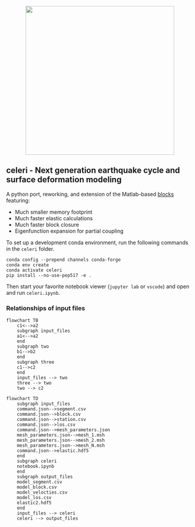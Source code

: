 <p align="center">
  <img src="https://user-images.githubusercontent.com/4225359/132613223-257e6e17-83bd-49a4-8bbc-326cc117f6ec.png" width=400 />
</p>

## celeri - Next generation earthquake cycle and surface deformation modeling
A python port, reworking, and extension of the Matlab-based [blocks](https://github.com/jploveless/Blocks) featuring:
- Much smaller memory footprint
- Much faster elastic calculations
- Much faster block closure
- Eigenfunction expansion for partial coupling

To set up a development conda environment, run the following commands in the `celeri` folder.
```
conda config --prepend channels conda-forge
conda env create
conda activate celeri
pip install --no-use-pep517 -e .
```

Then start your favorite notebook viewer (`jupyter lab` or `vscode`) and open and run `celeri.ipynb`.

### Relationships of input files
```mermaid
flowchart TB
    c1<-->a2
    subgraph input_files
    a1<-->a2
    end
    subgraph two
    b1-->b2
    end
    subgraph three
    c1-->c2
    end
    input_files --> two
    three --> two
    two --> c2
```

```mermaid
flowchart TD
    subgraph input_files
    command.json-->segment.csv
    command.json-->block.csv
    command.json-->station.csv
    command.json-->los.csv
    command.json-->mesh_parameters.json
    mesh_parameters.json-->mesh_1.msh
    mesh_parameters.json-->mesh_2.msh
    mesh_parameters.json-->mesh_N.msh
    command.json-->elastic.hdf5
    end
    subgraph celeri
    notebook.ipynb
    end
    subgraph output_files
    model_segment.csv
    model_block.csv
    model_velocties.csv
    model_los.csv
    elastic2.hdf5
    end
    input_files --> celeri
    celeri --> output_files
```
